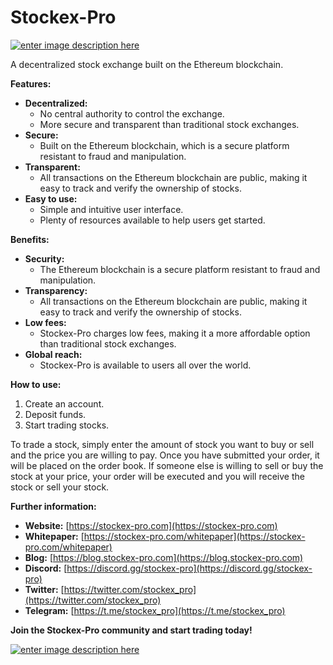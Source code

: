 # Stockex-Pro

[![enter image description here](https://i.stack.imgur.com/629tR.png)](https://i.stack.imgur.com/629tR.png)

A decentralized stock exchange built on the Ethereum blockchain.

**Features:**

* **Decentralized:** 
    * No central authority to control the exchange.
    * More secure and transparent than traditional stock exchanges.
* **Secure:** 
    * Built on the Ethereum blockchain, which is a secure platform resistant to fraud and manipulation.
* **Transparent:** 
    * All transactions on the Ethereum blockchain are public, making it easy to track and verify the ownership of stocks.
* **Easy to use:** 
    * Simple and intuitive user interface.
    * Plenty of resources available to help users get started.

**Benefits:**

* **Security:** 
    * The Ethereum blockchain is a secure platform resistant to fraud and manipulation.
* **Transparency:** 
    * All transactions on the Ethereum blockchain are public, making it easy to track and verify the ownership of stocks.
* **Low fees:** 
    * Stockex-Pro charges low fees, making it a more affordable option than traditional stock exchanges.
* **Global reach:** 
    * Stockex-Pro is available to users all over the world.

**How to use:**

1. Create an account.
2. Deposit funds.
3. Start trading stocks.

To trade a stock, simply enter the amount of stock you want to buy or sell and the price you are willing to pay. Once you have submitted your order, it will be placed on the order book. If someone else is willing to sell or buy the stock at your price, your order will be executed and you will receive the stock or sell your stock.

**Further information:**

* **Website:** [https://stockex-pro.com](https://stockex-pro.com)
* **Whitepaper:** [https://stockex-pro.com/whitepaper](https://stockex-pro.com/whitepaper)
* **Blog:** [https://blog.stockex-pro.com](https://blog.stockex-pro.com)
* **Discord:** [https://discord.gg/stockex-pro](https://discord.gg/stockex-pro)
* **Twitter:** [https://twitter.com/stockex_pro](https://twitter.com/stockex_pro)
* **Telegram:** [https://t.me/stockex_pro](https://t.me/stockex_pro)

**Join the Stockex-Pro community and start trading today!** 

[![enter image description here](https://i.stack.imgur.com/79e7Q.png)](https://i.stack.imgur.com/79e7Q.png)
